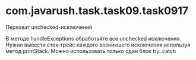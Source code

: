 # com.javarush.task.task09.task0917
Перехват unchecked-исключений

В методе handleExceptions обработайте все unchecked исключения.
Нужно вывести стек-трейс каждого возникшего исключения используя метод printStack.
Можно использовать только один блок try..catch
